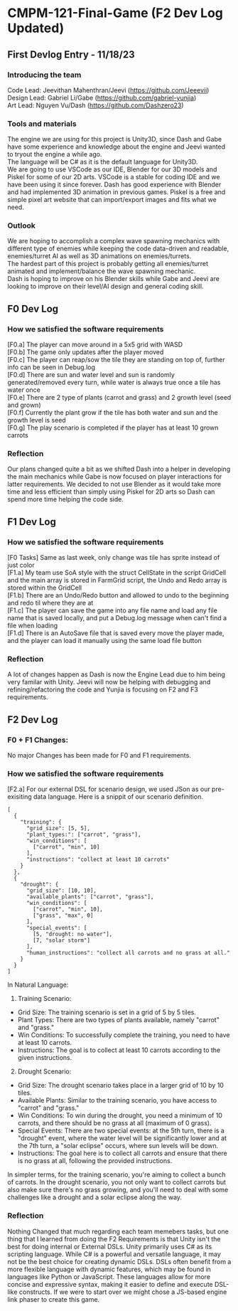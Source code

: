 # CMPM-121-Final-Game (F2 Dev Log Updated)
## First Devlog Entry - 11/18/23
### Introducing the team
Code Lead: Jeevithan Mahenthran/Jeevi (https://github.com/Jeeevii)  
Design Lead: Gabriel Li/Gabe (https://github.com/gabriel-yunjia)  
Art Lead: Nguyen Vu/Dash (https://github.com/Dashzero23)  

### Tools and materials
The engine we are using for this project is Unity3D, since Dash and Gabe have some experience and knowledge about the engine and Jeevi wanted to tryout the engine a while ago.  
The language will be C# as it is the default language for Unity3D.  
We are going to use VSCode as our IDE, Blender for our 3D models and Piskel for some of our 2D arts. VSCode is a stable for coding IDE and we have been using it since forever. Dash has good experience with Blender and had implemented 3D animation in previous games. Piskel is a free and simple pixel art website that can import/export images and fits what we need.

### Outlook
We are hoping to accomplish a complex wave spawning mechanics with different type of enemies while keeping the code data-driven and readable, enemies/turret AI as well as 3D animations on enemies/turrets.  
The hardest part of this project is probably getting all enemies/turret animated and implement/balance the wave spawning mechanic.  
Dash is hoping to improve on his Blender skills while Gabe and Jeevi are looking to improve on their level/AI design and general coding skill.  

## F0 Dev Log
### How we satisfied the software requirements
[F0.a] The player can move around in a 5x5 grid with WASD  
[F0.b] The game only updates after the player moved  
[F0.c] The player can reap/sow the tile they are standing on top of, further info can be seen in Debug.log  
[F0.d] There are sun and water level and sun is randomly generated/removed every turn, while water is always true once a tile has water once  
[F0.e] There are 2 type of plants (carrot and grass) and 2 growth level (seed and grown)  
[F0.f] Currently the plant grow if the tile has both water and sun and the growth level is seed  
[F0.g] The play scenario is completed if the player has at least 10 grown carrots  
### Reflection
Our plans changed quite a bit as we shifted Dash into a helper in developing the main mechanics while Gabe is now focused on player interactions for latter requirements. We decided to not use Blender as it would take more time and less efficient than simply using Piskel for 2D arts so Dash can spend more time helping the code side.

## F1 Dev Log
### How we satisfied the software requirements
[F0 Tasks] Same as last week, only change was tile has sprite instead of just color  
[F1.a] My team use SoA style with the struct CellState in the script GridCell and the main array is stored in FarmGrid script, the Undo and Redo array is stored within the GridCell  
[F1.b] There are an Undo/Redo button and allowed to undo to the beginning and redo til where they are at  
[F1.c] The player can save the game into any file name and load any file name that is saved locally, and put a Debug.log message when can't find a file when loading  
[F1.d] There is an AutoSave file that is saved every move the player made, and the player can load it manually using the same load file button  
### Reflection  
A lot of changes happen as Dash is now the Engine Lead due to him being very familar with Unity. Jeevi will now be helping with debugging and refining/refactoring the code and Yunjia is focusing on F2 and F3 requirements.


## F2 Dev Log
### F0 + F1 Changes:
No major Changes has been made for F0 and F1 requirements.
### How we satisfied the software requirements
[F2.a]
For our external DSL for scenario design, we used JSon as our pre-exisiting data language. Here is a snippit of our scenario definition.

```
[
  {
    "training": {
      "grid_size": [5, 5],
      "plant_types:": ["carrot", "grass"],
      "win_conditions": [
        ["carrot", "min", 10]
      ],
      "instructions": "collect at least 10 carrots"
    }
  },
  {
    "drought": {
      "grid_size": [10, 10],
      "available_plants": ["carrot", "grass"],
      "win_conditions": [
        ["carrot", "min", 10],
        ["grass", "max", 0]
      ],
      "special_events": [
        [5, "drought: no water"],
        [7, "solar storm"]
      ],
      "human_instructions": "collect all carrots and no grass at all."
    }
  }
]
```

In Natural Language:
1. Training Scenario:
   
  - Grid Size: The training scenario is set in a grid of 5 by 5 tiles.
  - Plant Types: There are two types of plants available, namely "carrot" and "grass."
  - Win Conditions: To successfully complete the training, you need to have at least 10 carrots.
  - Instructions: The goal is to collect at least 10 carrots according to the given instructions.
    
2. Drought Scenario:
   
  - Grid Size: The drought scenario takes place in a larger grid of 10 by 10 tiles.
  - Available Plants: Similar to the training scenario, you have access to "carrot" and "grass."
  - Win Conditions: To win during the drought, you need a minimum of 10 carrots, and there should be no grass at all (maximum of 0 grass).
  - Special Events: There are two special events: at the 5th turn, there is a "drought" event, where the water level will be significantly lower and at the 7th turn, a "solar eclipse" occurs, where sun levels will be down. 
  - Instructions: The goal here is to collect all carrots and ensure that there is no grass at all, following the provided instructions.

In simpler terms, for the training scenario, you're aiming to collect a bunch of carrots. In the drought scenario, you not only want to collect carrots but also make sure there's no grass growing, and you'll need to deal with some challenges like a drought and a solar eclipse along the way.

### Reflection

Nothing Changed that much regarding each team memebers tasks, but one thing that I learned from doing the F2 Requirements is that Unity isn't the best for doing internal or External DSLs. Unity primarily uses C# as its scripting language. While C# is a powerful and versatile language, it may not be the best choice for creating dynamic DSLs. DSLs often benefit from a more flexible language with dynamic features, which may be found in languages like Python or JavaScript. These languages allow for more concise and expressive syntax, making it easier to define and execute DSL-like constructs. If we were to start over we might chose a JS-based engine link phaser to create this game. 

